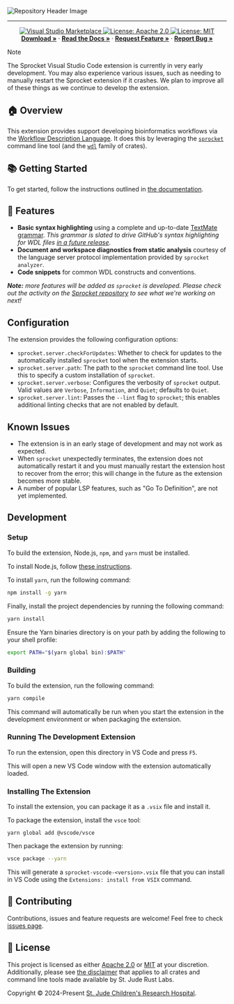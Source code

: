 <img style="margin: 0px" alt="Repository Header Image" src="./assets/repo-header.png" />
<hr/>

<p align="center">
  <p align="center">
    <a href="https://marketplace.visualstudio.com/items?itemName=stjude-rust-labs.sprocket-vscode">
      <img src="https://vsmarketplacebadges.dev/version/stjude-rust-labs.sprocket-vscode.png" alt="Visual Studio Marketplace">
  </a>
    <a href="https://github.com/stjude-rust-labs/sprocket-vscode/blob/main/LICENSE-APACHE" target="_blank">
      <img alt="License: Apache 2.0" src="https://img.shields.io/badge/license-Apache 2.0-blue.svg" />
    </a>
    <a href="https://github.com/stjude-rust-labs/sprocket-vscode/blob/main/LICENSE-MIT" target="_blank">
      <img alt="License: MIT" src="https://img.shields.io/badge/license-MIT-blue.svg" />
    </a>
    <br/>
    <a href="https://marketplace.visualstudio.com/items?itemName=stjude-rust-labs.sprocket-vscode"><strong>Download »</strong></a>
    ·
    <a href="https://stjude-rust-labs.github.io/sprocket/vscode/getting-started.html"><strong>Read the Docs »</strong></a>
    ·
    <a href="https://github.com/stjude-rust-labs/sprocket-vscode/issues/new?assignees=&labels=&template=feature_request.md&title=Descriptive%20Title&labels=enhancement"><strong>Request Feature »</strong></a>
    ·
    <a href="https://github.com/stjude-rust-labs/sprocket-vscode/issues/new?assignees=&labels=&template=bug_report.md&title=Descriptive%20Title&labels=bug"><strong>Report Bug »</strong></a>
    <br />
  </p>
</p>

> [!NOTE]
>
> The Sprocket Visual Studio Code extension is currently in very early
> development. You may also experience various issues, such as
> needing to manually restart the Sprocket extension if it crashes. We plan to
> improve all of these things as we continue to develop the extension.

## 🏠 Overview

This extension provides support developing bioinformatics workflows via the <a
href="https://openwdl.org/">Workflow Description Language</a>. It does this by
leveraging the [`sprocket`](https://github.com/stjude-rust-labs/sprocket)
command line tool (and the [`wdl`](https://github.com/stjude-rust-labs/wdl) family of crates).

## 📚 Getting Started

To get started, follow the instructions outlined in [the documentation](https://stjude-rust-labs.github.io/sprocket/vscode/getting-started.html).

## 🎨 Features

- **Basic syntax highlighting** using a complete and up-to-date [TextMate
  grammar](https://macromates.com/manual/en/language_grammars). _This grammar
  is slated to drive GitHub's syntax highlighting for WDL files [in a future release](https://github.com/github-linguist/linguist/pull/6972)_.
- **Document and workspace diagnostics from static analysis** courtesy of the
  language server protocol implementation provided by `sprocket analyzer`.
- **Code snippets** for common WDL constructs and conventions.

_**Note:** more features will be added as `sprocket` is developed. Please check
out the activity on the [Sprocket repository](https://github.com/stjude-rust-labs/sprocket)
to see what we're working on next!_

## Configuration

The extension provides the following configuration options:

- `sprocket.server.checkForUpdates`: Whether to check for updates to the
  automatically installed `sprocket` tool when the extension starts.
- `sprocket.server.path`: The path to the `sprocket` command line tool. Use
  this to specify a custom installation of `sprocket`.
- `sprocket.server.verbose`: Configures the verbosity of `sprocket` output.
  Valid values are `Verbose`, `Information`, and `Quiet`; defaults to `Quiet`.
- `sprocket.server.lint`: Passes the `--lint` flag to `sprocket`; this enables
  additional linting checks that are not enabled by default.

## Known Issues

- The extension is in an early stage of development and may not work as
  expected.
- When `sprocket` unexpectedly terminates, the extension does not automatically
  restart it and you must manually restart the extension host to recover from
  the error; this will change in the future as the extension becomes more
  stable.
- A number of popular LSP features, such as "Go To Definition", are not yet
  implemented.

## Development

### Setup

To build the extension, Node.js, `npm`, and `yarn` must be installed.

To install Node.js, follow [these instructions](https://nodejs.org/en/download/package-manager/current).

To install `yarn`, run the following command:

```bash
npm install -g yarn
```

Finally, install the project dependencies by running the following command:

```bash
yarn install
```

Ensure the Yarn binaries directory is on your path by adding the following to
your shell profile:

```bash
export PATH="$(yarn global bin):$PATH"
```

### Building

To build the extension, run the following command:

```bash
yarn compile
```

This command will automatically be run when you start the extension in the
development environment or when packaging the extension.

### Running The Development Extension

To run the extension, open this directory in VS Code and press `F5`.

This will open a new VS Code window with the extension automatically loaded.

### Installing The Extension

To install the extension, you can package it as a `.vsix` file and install it.

To package the extension, install the `vsce` tool:

```
yarn global add @vscode/vsce
```

Then package the extension by running:

```bash
vsce package --yarn
```

This will generate a `sprocket-vscode-<version>.vsix` file that you can install in VS Code using the `Extensions: install from VSIX` command.

## 🤝 Contributing

Contributions, issues and feature requests are welcome! Feel free to check
[issues page](https://github.com/stjude-rust-labs/sprocket-vscode/issues).

## 📝 License

This project is licensed as either [Apache 2.0][license-apache] or
[MIT][license-mit] at your discretion. Additionally, please see [the
disclaimer](https://github.com/stjude-rust-labs#disclaimer) that applies to all
crates and command line tools made available by St. Jude Rust Labs.

Copyright © 2024-Present [St. Jude Children's Research Hospital](https://github.com/stjude).

[license-apache]: https://github.com/stjude-rust-labs/sprocket-vscode/blob/main/LICENSE-APACHE
[license-mit]: https://github.com/stjude-rust-labs/sprocket-vscode/blob/main/LICENSE-MIT
